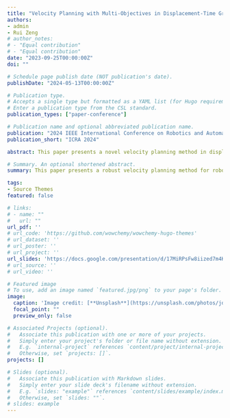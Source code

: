 ```yaml
---
title: "Velocity Planning with Multi-Objectives in Displacement-Time Graphs Using Deep Reinforcement Learning"
authors:
- admin
- Rui Zeng
# author_notes:
# - "Equal contribution"
# - "Equal contribution"
date: "2023-09-25T00:00:00Z"
doi: ""

# Schedule page publish date (NOT publication's date).
publishDate: "2024-05-13T00:00:00Z"

# Publication type.
# Accepts a single type but formatted as a YAML list (for Hugo requirements).
# Enter a publication type from the CSL standard.
publication_types: ["paper-conference"]

# Publication name and optional abbreviated publication name.
publication: "2024 IEEE International Conference on Robotics and Automation (Under Review)"
publication_short: "ICRA 2024"

abstract: This paper presents a novel velocity planning method in displacement-time graphs with multiple constraints and optimization goals using deep reinforcement learning. The method formulates the velocity planning problem as a reinforcement learning task with state representation including time, position, velocity, acceleration, and distances to each obstacle triangle representative. The action space is discretized within allowable accelerations, and the kinematics ensure velocity constraints during state transitions. The advantage of this method lies in its independence from scene-specific tuning, and exhibiting robustness in various complex scenarios. Comparative analysis demonstrates a 100% success rate, along with superior computational efficiency when contrasted with the baseline approach, while also exhibiting better comfort performance. It offers a valuable alternative for velocity planning in robotics and autonomous vehicles, showcasing deep reinforcement learning's potential in practical robotics applications.

# Summary. An optional shortened abstract.
summary: This paper presents a robust velocity planning method for robotics and autonomous vehicles using deep reinforcement learning, offering scene-independent, efficient, and comfortable performance.

tags:
- Source Themes
featured: false

# links:
# - name: ""
#   url: ""
url_pdf: ''
# url_code: 'https://github.com/wowchemy/wowchemy-hugo-themes'
# url_dataset: ''
# url_poster: ''
# url_project: ''
url_slides: 'https://docs.google.com/presentation/d/17MiRPsFw8iized7m4K3Ad8J7KvCzSgLO/edit?usp=sharing&ouid=109493805994328969677&rtpof=true&sd=true'
# url_source: ''
# url_video: ''

# Featured image
# To use, add an image named `featured.jpg/png` to your page's folder. 
image:
  caption: 'Image credit: [**Unsplash**](https://unsplash.com/photos/jdD8gXaTZsc)'
  focal_point: ""
  preview_only: false

# Associated Projects (optional).
#   Associate this publication with one or more of your projects.
#   Simply enter your project's folder or file name without extension.
#   E.g. `internal-project` references `content/project/internal-project/index.md`.
#   Otherwise, set `projects: []`.
projects: []

# Slides (optional).
#   Associate this publication with Markdown slides.
#   Simply enter your slide deck's filename without extension.
#   E.g. `slides: "example"` references `content/slides/example/index.md`.
#   Otherwise, set `slides: ""`.
# slides: example
---
```



